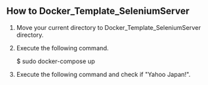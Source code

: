 ## How to Docker_Template_SeleniumServer

1. Move your current directory to Docker_Template_SeleniumServer directory.

2. Execute the following command.

   $ sudo docker-compose up

3. Execute the following command and check if "Yahoo Japan!".
